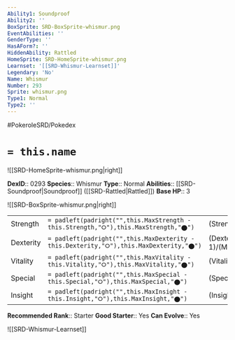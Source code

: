 ```yaml
---
Ability1: Soundproof
Ability2: ''
BoxSprite: SRD-BoxSprite-whismur.png
EventAbilities: ''
GenderType: ''
HasAForm?: ''
HiddenAbility: Rattled
HomeSprite: SRD-HomeSprite-whismur.png
Learnset: '[[SRD-Whismur-Learnset]]'
Legendary: 'No'
Name: Whismur
Number: 293
Sprite: whismur.png
Type1: Normal
Type2: ''
---
```


#PokeroleSRD/Pokedex

# `= this.name`

![[SRD-HomeSprite-whismur.png|right]]

**DexID**:: 0293
**Species**:: Whismur
**Type**:: Normal
**Abilities**:: [[SRD-Soundproof|Soundproof]] ([[SRD-Rattled|Rattled]])
**Base HP**:: 3

![[SRD-BoxSprite-whismur.png|right]]

|           |                                                                                        |                                          |
| --------- | -------------------------------------------------------------------------------------- | ---------------------------------------- |
| Strength  | `= padleft(padright("",this.MaxStrength - this.Strength,"⭘"),this.MaxStrength,"⬤")`    | (Strength::2)/(MaxStrength::4)   |
| Dexterity | `= padleft(padright("",this.MaxDexterity - this.Dexterity,"⭘"),this.MaxDexterity,"⬤")` | (Dexterity:: 1)/(MaxDexterity::3) |
| Vitality  | `= padleft(padright("",this.MaxVitality - this.Vitality,"⭘"),this.MaxVitality,"⬤")`    | (Vitality::1)/(MaxVitality::3)   |
| Special   | `= padleft(padright("",this.MaxSpecial - this.Special,"⭘"),this.MaxSpecial,"⬤")`       | (Special::2)/(MaxSpecial::5)     |
| Insight   | `= padleft(padright("",this.MaxInsight - this.Insight,"⭘"),this.MaxInsight,"⬤")`       | (Insight::1)/(MaxInsight::3)     |

**Recommended Rank**:: Starter
**Good Starter**:: Yes
**Can Evolve**:: Yes

![[SRD-Whismur-Learnset]]